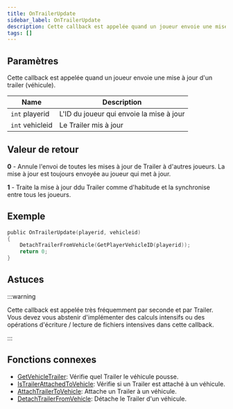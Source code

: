 ```yaml
---
title: OnTrailerUpdate
sidebar_label: OnTrailerUpdate
description: Cette callback est appelée quand un joueur envoie une mise à jour d'un trailer (véhicule).
tags: []
---
```


## Paramètres

Cette callback est appelée quand un joueur envoie une mise à jour d'un trailer (véhicule).

| Name             | Description                              |
| ---------------- | ---------------------------------------- |
| `int` playerid   | L'ID du joueur qui envoie la mise à jour |
| `int` vehicleid  | Le Trailer mis à jour                    |

## Valeur de retour

**0** - Annule l'envoi de toutes les mises à jour de Trailer à d'autres joueurs. La mise à jour est toujours envoyée au joueur qui met à jour.

**1** - Traite la mise à jour ddu Trailer comme d'habitude et la synchronise entre tous les joueurs.

## Exemple

```c
public OnTrailerUpdate(playerid, vehicleid)
{
    DetachTrailerFromVehicle(GetPlayerVehicleID(playerid));
    return 0;
}
```

## Astuces

:::warning

Cette callback est appelée très fréquemment par seconde et par Trailer. Vous devez vous abstenir d'implémenter des calculs intensifs ou des opérations d'écriture / lecture de fichiers intensives dans cette callback.

:::

## Fonctions connexes

- [GetVehicleTrailer](../functions/GetVehicleTrailer): Vérifie quel Trailer le véhicule pousse.
- [IsTrailerAttachedToVehicle](../functions/IsTrailerAttachedToVehicle): Vérifie si un Trailer est attaché à un véhicule.
- [AttachTrailerToVehicle](../functions/AttachTrailerToVehicle): Attache un Trailer à un véhicule.
- [DetachTrailerFromVehicle](../functions/DetachTrailerFromVehicle): Détache le Trailer d'un véhicule.

